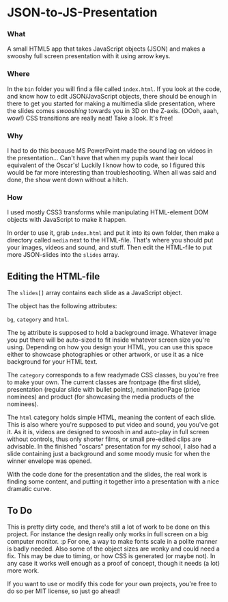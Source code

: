 # JSON-to-JS-Presentation

### What
A small HTML5 app that takes JavaScript objects (JSON) and makes a swooshy full screen presentation with it using arrow keys.

### Where
In the `bin` folder you will find a file called `index.html`. If you look at the code, and know how to edit JSON/JavaScript objects, there should be enough in there to get you started for making a multimedia slide presentation, where the slides comes _swooshing_ towards you in 3D on the Z-axis. (OOoh, aaah, wow!) CSS transitions are really neat! Take a look. It's free!

### Why
I had to do this because MS PowerPoint made the sound lag on videos in the presentation... Can't have that when my pupils want their local equivalent of the Oscar's! Luckily I know how to code, so I figured this would be far more interesting than troubleshooting. When all was said and done, the show went down without a hitch.

### How
I used mostly CSS3 transforms while manipulating HTML-element DOM objects with JavaScript to make it happen.

In order to use it, grab `index.html` and put it into its own folder, then make a directory called `media` next to the HTML-file. That's where you should put your images, videos and sound, and stuff. Then edit the HTML-file to put more JSON-slides into the `slides` array.

## Editing the HTML-file
The `slides[]` array contains each slide as a JavaScript object. 

The object has the following attributes:

`bg`, `category` and `html`.

The `bg` attribute is supposed to hold a background image. Whatever image you put there will be auto-sized to fit inside whatever screen size you're using. Depending on how you design your HTML, you can use this space either to showcase photographies or other artwork, or use it as a nice background for your HTML text.

The `category` corresponds to a few readymade CSS classes, bu you're free to make your own. The current classes are frontpage (the first slide), presentation (regular slide with bullet points), nominationPage (price nominees) and product (for showcasing the media products of the nominees). 

The `html` category holds simple HTML, meaning the content of each slide. This is also where you're supposed to put video and sound, you you've got it. As it is, videos are designed to swoosh in and auto-play in full screen without controls, thus only shorter films, or small pre-edited clips are advisable. In the finished "oscars" presentation for my school, I also had a slide containing just a background and some moody music for when the winner envelope was opened.

With the code done for the presentation and the slides, the real work is finding some content, and putting it together into a presentation with a nice dramatic curve.

## To Do
This is pretty dirty code, and there's still a lot of work to be done on this project. For instance the design really only works in full screen on a big computer monitor. :p For one, a way to make fonts scale in a polite manner is badly needed. Also some of the object sizes are wonky and could need a fix. This may be due to timing, or how CSS is generated (or maybe not). In any case it works well enough as a proof of concept, though it needs (a lot) more work.

If you want to use or modify this code for your own projects, you're free to do so per MIT license, so just go ahead!

